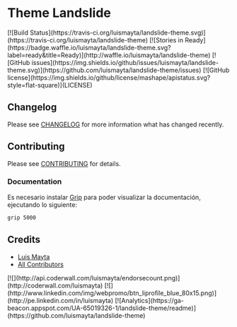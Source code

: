 <!-- coding: utf-8 -->

# Theme Landslide

<span class="badges" align="center">
[![Build Status](https://travis-ci.org/luismayta/landslide-theme.svg)](https://travis-ci.org/luismayta/landslide-theme)
[![Stories in Ready](https://badge.waffle.io/luismayta/landslide-theme.svg?label=ready&title=Ready)](http://waffle.io/luismayta/landslide-theme)
[![GitHub issues](https://img.shields.io/github/issues/luismayta/landslide-theme.svg)](https://github.com/luismayta/landslide-theme/issues)
[![GitHub license](https://img.shields.io/github/license/mashape/apistatus.svg?style=flat-square)](LICENSE)
</span>

## Changelog

Please see [CHANGELOG](CHANGELOG.md) for more information what has changed recently.

## Contributing

Please see [CONTRIBUTING](CONTRIBUTING.md) for details.

### Documentation

Es necesario instalar [Grip](link-python-grip) 
para poder visualizar la documentación, ejecutando lo siguiente:


```bash
grip 5000
```

## Credits

- [Luis Mayta][link-author]
- [All Contributors][link-contributors]

<span class="badges">
[![](http://api.coderwall.com/luismayta/endorsecount.png)](http://coderwall.com/luismayta)
[![](http://www.linkedin.com/img/webpromo/btn_liprofile_blue_80x15.png)](http://pe.linkedin.com/in/luismayta)
[![Analytics](https://ga-beacon.appspot.com/UA-65019326-1/landslide-theme/readme)](https://github.com/luismayta/landslide-theme)
</span>

[link-python-grip]: https://github.com/joeyespo/grip
[link-author]: https://github.com/luismayta
[link-contributors]: contributors
